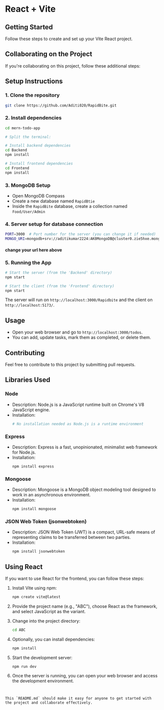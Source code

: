 
# React + Vite

## Getting Started

Follow these steps to create and set up your Vite React project.

## Collaborating on the Project

If you're collaborating on this project, follow these additional steps:


## Setup Instructions

### 1. Clone the repository

```bash
git clone https://github.com/Aditi020/RapidBite.git
```

### 2. Install dependencies

```bash
cd mern-todo-app

# Split the terminal:

# Install backend dependencies
cd Backend
npm install

# Install frontend dependencies
cd Frontend
npm install
```

### 3. MongoDB Setup

- Open MongoDB Compass
- Create a new database named `RapidBtie`
- Inside the `RapidBite` database, create a collection named `Food/User/Admin`

### 4. Server setup for database connection

```bash
PORT=3000  # Port number for the server (you can change it if needed)
MONGO_URI=mongodb+srv://aditikumar2224:AK0MongoDB@cluster0.zie5hxe.mongodb.net/Todo-application  # MongoDB connection URI
```
#### change your url here above



### 5. Running the App

```bash
# Start the server (from the 'Backend' directory)
npm start

# Start the client (from the 'Frontend' directory)
npm start
```

The server will run on `http://localhost:3000/Rapidbite` and the client on `http://localhost:5173/`.

## Usage

- Open your web browser and go to `http://localhost:3000/todos`.
- You can add, update tasks, mark them as completed, or delete them.

## Contributing

Feel free to contribute to this project by submitting pull requests.

## Libraries Used

### Node
- Description: Node.js is a JavaScript runtime built on Chrome's V8 JavaScript engine.
- Installation:
   ```bash
   # No installation needed as Node.js is a runtime environment
   ```

### Express
- Description: Express is a fast, unopinionated, minimalist web framework for Node.js.
- Installation:
   ```bash
   npm install express
   ```

### Mongoose
- Description: Mongoose is a MongoDB object modeling tool designed to work in an asynchronous environment.
- Installation:
   ```bash
   npm install mongoose
   ```

### JSON Web Token (jsonwebtoken)
- Description: JSON Web Token (JWT) is a compact, URL-safe means of representing claims to be transferred between two parties.
- Installation:
   ```bash
   npm install jsonwebtoken
   ```

## Using React

If you want to use React for the frontend, you can follow these steps:

1. Install Vite using npm:
   ```bash
   npm create vite@latest
   ```

2. Provide the project name (e.g., "ABC"), choose React as the framework, and select JavaScript as the variant.

3. Change into the project directory:
   ```bash
   cd ABC
   ```

4. Optionally, you can install dependencies:
   ```bash
   npm install
   ```

5. Start the development server:
   ```bash
   npm run dev
   ```

6. Once the server is running, you can open your web browser and access the development environment.
```


This `README.md` should make it easy for anyone to get started with the project and collaborate effectively.
```
